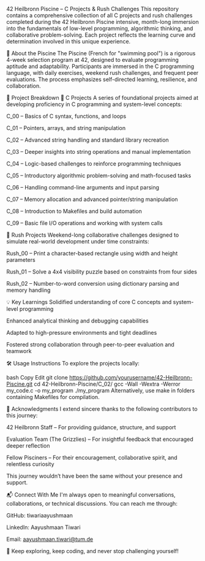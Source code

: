 42 Heilbronn Piscine – C Projects & Rush Challenges
This repository contains a comprehensive collection of all C projects and rush challenges completed during the 42 Heilbronn Piscine intensive, month-long immersion into the fundamentals of low-level programming, algorithmic thinking, and collaborative problem-solving. Each project reflects the learning curve and determination involved in this unique experience.

📌 About the Piscine
The Piscine (French for "swimming pool") is a rigorous 4-week selection program at 42, designed to evaluate programming aptitude and adaptability. Participants are immersed in the C programming language, with daily exercises, weekend rush challenges, and frequent peer evaluations. The process emphasizes self-directed learning, resilience, and collaboration.

📂 Project Breakdown
🔹 C Projects
A series of foundational projects aimed at developing proficiency in C programming and system-level concepts:

C_00 – Basics of C syntax, functions, and loops

C_01 – Pointers, arrays, and string manipulation

C_02 – Advanced string handling and standard library recreation

C_03 – Deeper insights into string operations and manual implementation

C_04 – Logic-based challenges to reinforce programming techniques

C_05 – Introductory algorithmic problem-solving and math-focused tasks

C_06 – Handling command-line arguments and input parsing

C_07 – Memory allocation and advanced pointer/string manipulation

C_08 – Introduction to Makefiles and build automation

C_09 – Basic file I/O operations and working with system calls

🔹 Rush Projects
Weekend-long collaborative challenges designed to simulate real-world development under time constraints:

Rush_00 – Print a character-based rectangle using width and height parameters

Rush_01 – Solve a 4x4 visibility puzzle based on constraints from four sides

Rush_02 – Number-to-word conversion using dictionary parsing and memory handling

💡 Key Learnings
Solidified understanding of core C concepts and system-level programming

Enhanced analytical thinking and debugging capabilities

Adapted to high-pressure environments and tight deadlines

Fostered strong collaboration through peer-to-peer evaluation and teamwork

🛠️ Usage Instructions
To explore the projects locally:

bash
Copy
Edit
git clone https://github.com/yourusername/42-Heilbronn-Piscine.git
cd 42-Heilbronn-Piscine/C_02/
gcc -Wall -Wextra -Werror my_code.c -o my_program
./my_program
Alternatively, use make in folders containing Makefiles for compilation.

🙏 Acknowledgments
I extend sincere thanks to the following contributors to this journey:

42 Heilbronn Staff – For providing guidance, structure, and support

Evaluation Team (The Grizzlies) – For insightful feedback that encouraged deeper reflection

Fellow Pisciners – For their encouragement, collaborative spirit, and relentless curiosity

This journey wouldn’t have been the same without your presence and support.

📬 Connect With Me
I'm always open to meaningful conversations, collaborations, or technical discussions. You can reach me through:

GitHub: tiwariaayushmaan

LinkedIn: Aayushmaan Tiwari

Email: aayushmaan.tiwari@tum.de

🚀 Keep exploring, keep coding, and never stop challenging yourself!

